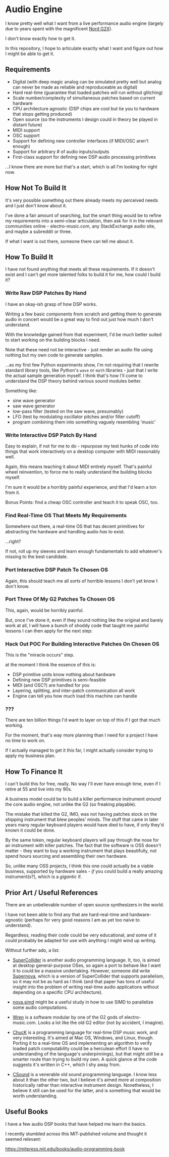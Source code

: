 # Audio Engine

I know pretty well what I want from a live performance audio engine (largely due
to years spent with the magnificent [Nord G2X](http://www.nordkeyboards.com/products/nord-modular-g2)).

I don't know exactly how to get it.

In this repository, I hope to articulate exactly what I want and figure out how
I might be able to get it.


## Requirements

- Digital (with deep magic analog can be simulated pretty well but analog can
  never be made as reliable and reproduceable as digital)
- Hard real-time (guarantee that loaded patches will run without glitching)
- Scale number/complexity of simultaneous patches based on current hardware
- CPU architecture agnostic (DSP chips are cool but tie you to hardware that
  stops getting produced)
- Open source (so the instruments I design could in theory be played in distant
  future)
- MIDI support
- OSC support
- Support for defining new controller interfaces (if MIDI/OSC aren't enough)
- Support for arbitrary # of audio inputs/outputs
- First-class support for defining new DSP audio processing primitives

...I know there are more but that's a start, which is all I'm looking for right
now.


## How Not To Build It

It's very possible something out there already meets my perceived needs and I
just don't know about it.

I've done a fair amount of searching, but the smart thing would be to refine my
requirements into a semi-clear articulation, then ask for it in the relevant
communities online - electro-music.com, any StackExchange audio site, and maybe
a subreddit or three.

If what I want is out there, someone there can tell me about it.


## How To Build It

I have not found anything that meets all these requirements. If it doesn't
exist and I can't get more talented folks to build it for me, how could I build
it?


### Write Raw DSP Patches By Hand

I have an okay-ish grasp of how DSP works.

Writing a few basic components from scratch and getting them to generate audio
in concert would be a great way to find out just how much I don't understand.

With the knowledge gained from that experiment, I'd be much better suited to
start working on the building blocks I need.

Note that these need not be interactive - just render an audio file using
nothing but my own code to generate samples.

...as my first few Python experiments show, I'm not requiring that I rewrite
standard library tools, like Python's `wave` or `math` libraries - just that I
write the actual sample generation myself. I think that's how I'll come to
understand the DSP theory behind various sound modules better.

Something like:

- sine wave generator
- saw wave generator
- low-pass filter (tested on the saw wave, presumably)
- LFO (test by modulating oscillator pitches and/or filter cutoff)
- program combining them into something vaguely resembling 'music'


### Write Interactive DSP Patch By Hand

Easy to explain, if not for me to do - repurpose my test hunks of code into
things that work interactively on a desktop computer with MIDI reasonably well.

Again, this means teaching it about MIDI entirely myself. That's painful wheel
reinvention, to force me to really understand the building blocks myself.

I'm sure it would be a horribly painful experience, and that I'd learn a ton
from it.

Bonus Points: find a cheap OSC controller and teach it to speak OSC, too.


### Find Real-Time OS That Meets My Requirements

Somewhere out there, a real-time OS that has decent primitives for abstracting
the hardware and handling audio *has* to exist.

...right?

If not, roll up my sleeves and learn enough fundamentals to add whatever's
missing to the best candidate.


### Port Interactive DSP Patch To Chosen OS

Again, this should teach me all sorts of horrible lessons I don't yet know I
don't know.


### Port Three Of My G2 Patches To Chosen OS

This, again, would be horribly painful.

But, once I've done it, even if they sound nothing like the original and barely
work at all, I will have a bunch of shoddy code that taught me painful lessons
I can then apply for the next step:


### Hack Out POC For Building Interactive Patches On Chosen OS

This is the "miracle occurs" step.

at the moment I think the essence of this is:

- DSP primitive units know nothing about hardware
- Defining new DSP primitives is semi-feasible
- MIDI (and OSC?) are handled for you
- Layering, splitting, and inter-patch communication all work
- Engine can tell you how much load this machine can handle


### ???

There are ten billion things I'd want to layer on top of this if I got that
much working.

For the moment, that's way more planning than I need for a project I have no
time to work on.

If I actually managed to get it this far, I might actually consider trying to
apply my business plan.


## How To Finance It

I can't build this for free, really. No way I'll ever have enough time, even if
I retire at 55 and live into my 90s.

A business model could be to build a killer performance instrument *around* the
core audio engine, not unlike the G2 (so freaking playable).

The mistake that killed the G2, IMO, was not having patches stock on the
shipping instrument that blew peoples' minds. The stuff that came in later
years many regular keyboard players would have died to have, if only they'd
known it could be done.

By the same token, regular keyboard players will pay through the nose for an
instrument with killer patches. The fact that the software is OSS doesn't
matter - they want to buy a working instrument that plays beautifully, not
spend hours sourcing and assembling their own hardware.

So, unlike many OSS projects, I think this one could actually be a viable
business, supported by hardware sales - *if* you could build a really amazing
instrument(s?), which is a *gigantic* if.


## Prior Art / Useful References

There are an unbelievable number of open source synthesizers in the world.

I have not been able to find any that are hard-real-time and hardware-agnostic
(perhaps for very good reasons I am as yet too naive to understand).

Regardless, reading their code could be very educational, and some of it could
probably be adapted for use with anything I might wind up writing.

Without further ado, a list:


* [SuperCollider](http://supercollider.github.io/) is another audio programming
  language. It, too, is aimed at desktop general-purpose OSes, so again a port
  to behave like I want it to could be a massive undertaking. However, someone
  did write
  [Supernova](http://tim.klingt.org/publications/tim_blechmann_supernova.pdf),
  which is a version of SuperCollider that supports parallelism, so it may not
  be as hard as I think (and that paper has tons of useful insight into the
  problem of writing real-time audio applications without depending on
  a specific CPU architecture).

* [nova.simd](http://tim.klingt.org/publications/tim_blechmann_novasimd.pdf)
  might be a useful study in how to use SIMD to parallelize some audio
  computations.

* [Wren](http://bluehell.electro-music.com/wren/) is a software modular by one
  of the G2 gods of electro-music.com. Looks a lot like the old G2 editor (not
  by accident, I imagine).

* [ChucK](http://chuck.cs.princeton.edu/) is a programming language for
  real-time DSP music work, and very interesting. It's aimed at Mac OS,
  Windows, and Linux, though. Porting it to a real-time OS and implementing an
  algorithm to verify loaded patch computability could be a herculean effort (I
  have no understanding of the language's underpinnings), but that might
  *still* be a smarter route than trying to build my own. A quick glance at the
  code suggests it's written in C++, which I shy away from.

* [CSound](http://csound.com/) is a venerable old sound programming language. I
  know less about it than the other two, but I believe it's aimed more at
  composition historically rather than interactive instrument design.
  Nonetheless, I believe it still can be used for the latter, and is something
  that would be worth understanding.


## Useful Books

I have a few audio DSP books that have helped me learn the basics.

I recently stumbled across this MIT-published volume and thought it seemed
relevant:

https://mitpress.mit.edu/books/audio-programming-book
